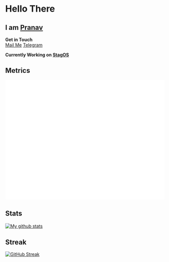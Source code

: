 # Hello There
## I am [Pranav](https://researchweb.iiit.ac.in/~vjs.pranavasri)

**Get in Touch**  
[Mail Me](mailto:vjspranav@stag-os.org) [Telegram](https://t.me/vjspranav)

__Currently Working on [StagOS](https://stag-os.org)__    

## Metrics
![Metrics](https://github.com/vjspranav/vjspranav/blob/master/github-metrics.svg)  

## Stats
<a href="https://github.com/vjspranav/github-readme-stats">
  <img align="center" src="https://github-vjsreadme-stats-ltbdertew.vercel.app/api?username=vjspranav&show_icons=true&include_all_commits=true&theme=tokyonight" alt="My github stats" />
</a>    

## Streak
[![GitHub Streak](https://github-readme-streak-stats.herokuapp.com/?user=vjspranav&currStreakNum=2FD3EB&fire=pink&sideLabels=F00&theme=nightowl)](https://git.io/streak-stats)    
  
<!--
**vjspranav/vjspranav** is a ✨ _special_ ✨ repository because its `README.md` (this file) appears on your GitHub profile.

Here are some ideas to get you started:

- 🔭 I’m currently working on ...
- 🌱 I’m currently learning ...
- 👯 I’m looking to collaborate on ...
- 🤔 I’m looking for help with ...
- 💬 Ask me about ...
- 📫 How to reach me: ...
- 😄 Pronouns: ...
- ⚡ Fun fact: ...
-->
